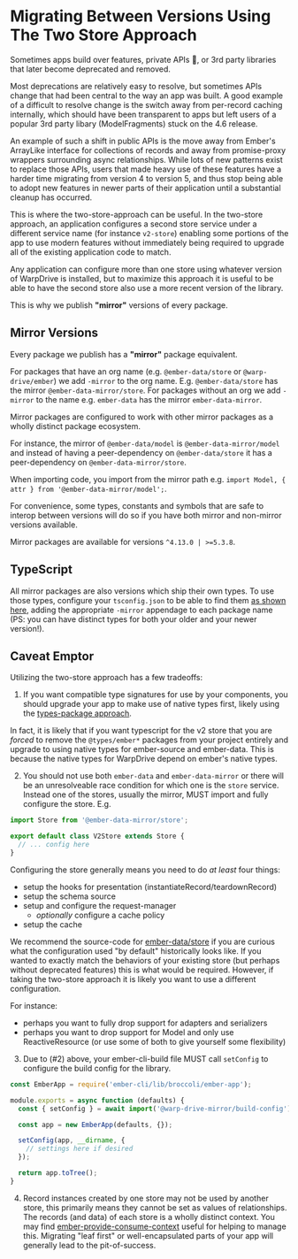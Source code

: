 # Migrating Between Versions Using The Two Store Approach

Sometimes apps build over features, private APIs 🙈, or 3rd party libraries that later become deprecated and removed.

Most deprecations are relatively easy to resolve, but sometimes APIs change that had been central to the way an app was built. A good example of a difficult to resolve change is the switch away from per-record caching internally, which should have been transparent to apps but left users of a popular 3rd party libary (ModelFragments) stuck on the 4.6 release.

An example of such a shift in public APIs is the move away from Ember's ArrayLike interface for collections of records and away from promise-proxy wrappers surrounding async relationships. While lots of new patterns exist to replace those APIs, users that made heavy use of these features have a harder time migrating from version 4 to version 5, and thus stop being able to adopt new features in newer parts of their application until a substantial cleanup has occurred.

This is where the two-store-approach can be useful. In the two-store approach, an application configures a second store service under a different service name (for instance `v2-store`) enabling some portions of the app to use modern features without immediately being required to upgrade all of the existing application code to match.

Any application can configure more than one store using whatever version of WarpDrive is installed, but to maximize this approach it is useful to be able to have the second store also use a more recent version of the library.

This is why we publish **"mirror"** versions of every package.

## Mirror Versions

Every package we publish has a **"mirror"** package equivalent.

For packages that have an org name (e.g. `@ember-data/store` or `@warp-drive/ember`) we add `-mirror` to the org name. E.g. `@ember-data/store` has the mirror `@ember-data-mirror/store`. For packages without an org we add `-mirror` to the name e.g. `ember-data` has the mirror `ember-data-mirror`.

Mirror packages are configured to work with other mirror packages as a wholly distinct package ecosystem.

For instance, the mirror of `@ember-data/model` is `@ember-data-mirror/model` and instead of having a peer-dependency on `@ember-data/store` it has a peer-dependency on `@ember-data-mirror/store`.

When importing code, you import from the mirror path e.g. `import Model, { attr } from '@ember-data-mirror/model';`.

For convenience, some types, constants and symbols that are safe to interop between versions will do so if you have both mirror and non-mirror versions available.

Mirror packages are available for versions `^4.13.0 | >=5.3.8`.

## TypeScript

All mirror packages are also versions which ship their own types. To use those types, configure your `tsconfig.json` to be able to find them [as shown here](../typescript/configuration.md#using-native-types), adding the appropriate `-mirror` appendage to each package name (PS: you can have distinct types for both your older and your newer version!).

## Caveat Emptor

Utilizing the two-store approach has a few tradeoffs:

1. If you want compatible type signatures for use by your components, you should upgrade your app to make use of native types first, likely using the [types-package approach](../typescript/installation.md#using-types-packages).

In fact, it is likely that if you want typescript for the v2 store that you are *forced* to remove the `@types/ember*` packages from your project entirely and upgrade to using native types for ember-source and ember-data. This is because the native types for WarpDrive depend on ember's native types.

2. You should not use both `ember-data` and `ember-data-mirror` or there will be an unresolveable race condition for which one is the `store` service. Instead one of the stores, usually the mirror, MUST import and fully configure the store. E.g.

```ts
import Store from '@ember-data-mirror/store';

export default class V2Store extends Store {
  // ... config here
}
```

Configuring the store generally means you need to do *at least* four things:

- setup the hooks for presentation (instantiateRecord/teardownRecord)
- setup the schema source
- setup and configure the request-manager
  - *optionally* configure a cache policy
- setup the cache

We recommend the source-code for [ember-data/store](https://github.com/warp-drive-data/warp-drive/blob/main/packages/-ember-data/src/store.ts) if you are curious what the configuration used "by default" historically looks like. If you wanted to exactly match the behaviors of your existing store (but perhaps without deprecated features) this is what would be required. However, if taking the two-store approach it is likely you want to use a different configuration.

For instance:

- perhaps you want to fully drop support for adapters and serializers
- perhaps you want to drop support for Model and only use ReactiveResource (or use some of both to give yourself some flexibility)

3. Due to (#2) above, your ember-cli-build file MUST call `setConfig` to configure the build config for the library.

```ts
const EmberApp = require('ember-cli/lib/broccoli/ember-app');

module.exports = async function (defaults) {
  const { setConfig } = await import('@warp-drive-mirror/build-config');

  const app = new EmberApp(defaults, {});

  setConfig(app, __dirname, {
    // settings here if desired
  });

  return app.toTree();
}
```

4. Record instances created by one store may not be used by another store, this primarily means they cannot be set as values of relationships. The records (and data) of each store is a wholly distinct context. You may find [ember-provide-consume-context](https://github.com/customerio/ember-provide-consume-context) useful for helping to manage this. Migrating "leaf first" or well-encapsulated parts of your app will generally lead to the pit-of-success.


